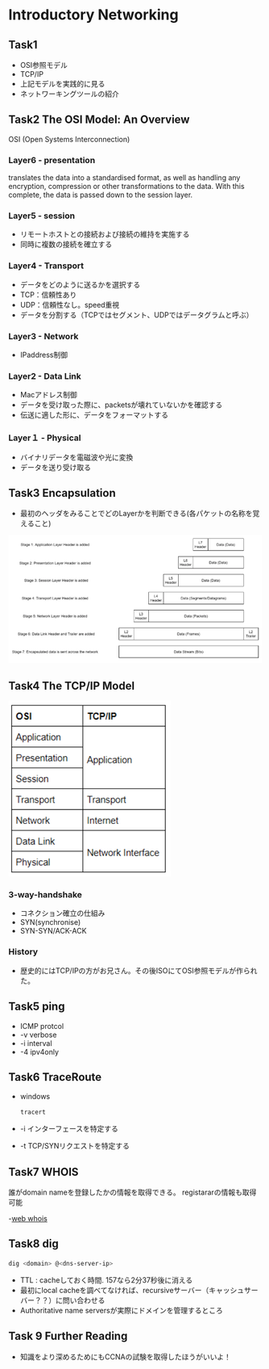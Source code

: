 # Introductory Networking

## Task1

* OSI参照モデル
* TCP/IP
* 上記モデルを実践的に見る
* ネットワーキングツールの紹介

## Task2 The OSI Model: An Overview

OSI (Open Systems Interconnection)

### Layer6 - presentation

translates the data into a standardised format, as well as handling any encryption, compression or other transformations to the data. With this complete, the data is passed down to the session layer.

### Layer5 - session

* リモートホストとの接続および接続の維持を実施する
* 同時に複数の接続を確立する

### Layer4 - Transport

* データをどのように送るかを選択する
* TCP：信頼性あり
* UDP：信頼性なし。speed重視
* データを分割する（TCPではセグメント、UDPではデータグラムと呼ぶ）

### Layer3 - Network

* IPaddress制御

### Layer2 - Data Link

* Macアドレス制御
* データを受け取った際に、packetsが壊れていないかを確認する
* 伝送に適した形に、データをフォーマットする

### Layer１ - Physical

* バイナリデータを電磁波や光に変換
* データを送り受け取る

## Task3 Encapsulation

* 最初のヘッダをみることでどのLayerかを判断できる(各パケットの名称を覚えること)

![](/TryHackMe/OffensivePentesting/img/encapsulation.png)

## Task4 The TCP/IP Model

![](/TryHackMe/OffensivePentesting/img/TwoModelMatchUP.png)

### 3-way-handshake

* コネクション確立の仕組み
* SYN(synchronise)
* SYN-SYN/ACK-ACK

### History

* 歴史的にはTCP/IPの方がお兄さん。その後ISOにてOSI参照モデルが作られた。

## Task5 ping

* ICMP protcol
* -v verbose
* -i interval
* -4 ipv4only

## Task6 TraceRoute

* windows
  
  ```cmd
  tracert
  ```

* -i
  インターフェースを特定する

* -t
  TCP/SYNリクエストを特定する

## Task7 WHOIS

誰がdomain nameを登録したかの情報を取得できる。
registararの情報も取得可能

-[web whois](https://www.whois.com/whois/)

## Task8 dig

```bash
dig <domain> @<dns-server-ip>
```

* TTL : cacheしておく時間. 157なら2分37秒後に消える
* 最初にlocal cacheを調べてなければ、recursiveサーバー（キャッシュサーバー？？）に問い合わせる
* Authoritative name serversが実際にドメインを管理するところ

## Task 9 Further Reading

* 知識をより深めるためにもCCNAの試験を取得したほうがいいよ！

